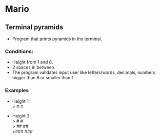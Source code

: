 # Mario  
## Terminal pyramids  

* Program that prints pyramids in the terminal.  

### Conditions:  
* Height from 1 and 8.  
* 2 spaces in between.  
* The program validates input user like letters/words, decimals, numbers  
bigger than 8 or smaller than 1.  

### Examples  

* Height 1:     
\> \#  \#

* Height 3:  
\>    \#  \#  
\>  \#\#  \#\#  
\>\#\#\#  \#\#\#  
